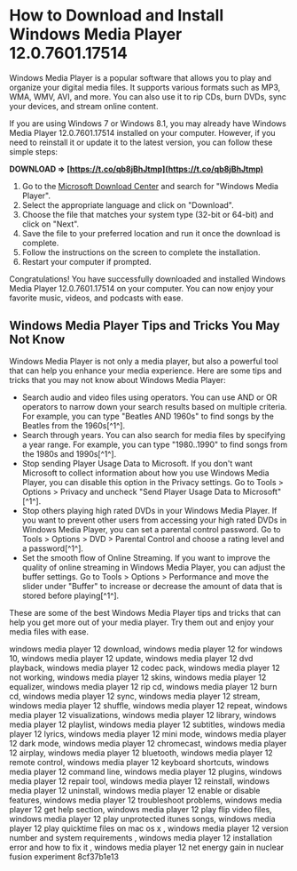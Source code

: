# How to Download and Install Windows Media Player 12.0.7601.17514
 
Windows Media Player is a popular software that allows you to play and organize your digital media files. It supports various formats such as MP3, WMA, WMV, AVI, and more. You can also use it to rip CDs, burn DVDs, sync your devices, and stream online content.
 
If you are using Windows 7 or Windows 8.1, you may already have Windows Media Player 12.0.7601.17514 installed on your computer. However, if you need to reinstall it or update it to the latest version, you can follow these simple steps:
 
**DOWNLOAD ⇒ [https://t.co/qb8jBhJtmp](https://t.co/qb8jBhJtmp)**


 
1. Go to the [Microsoft Download Center](https://www.microsoft.com/en-us/download/details.aspx?id=20426) and search for "Windows Media Player".
2. Select the appropriate language and click on "Download".
3. Choose the file that matches your system type (32-bit or 64-bit) and click on "Next".
4. Save the file to your preferred location and run it once the download is complete.
5. Follow the instructions on the screen to complete the installation.
6. Restart your computer if prompted.

Congratulations! You have successfully downloaded and installed Windows Media Player 12.0.7601.17514 on your computer. You can now enjoy your favorite music, videos, and podcasts with ease.
  
## Windows Media Player Tips and Tricks You May Not Know
 
Windows Media Player is not only a media player, but also a powerful tool that can help you enhance your media experience. Here are some tips and tricks that you may not know about Windows Media Player:

- Search audio and video files using operators. You can use AND or OR operators to narrow down your search results based on multiple criteria. For example, you can type "Beatles AND 1960s" to find songs by the Beatles from the 1960s[^1^].
- Search through years. You can also search for media files by specifying a year range. For example, you can type "1980..1990" to find songs from the 1980s and 1990s[^1^].
- Stop sending Player Usage Data to Microsoft. If you don't want Microsoft to collect information about how you use Windows Media Player, you can disable this option in the Privacy settings. Go to Tools > Options > Privacy and uncheck "Send Player Usage Data to Microsoft"[^1^].
- Stop others playing high rated DVDs in your Windows Media Player. If you want to prevent other users from accessing your high rated DVDs in Windows Media Player, you can set a parental control password. Go to Tools > Options > DVD > Parental Control and choose a rating level and a password[^1^].
- Set the smooth flow of Online Streaming. If you want to improve the quality of online streaming in Windows Media Player, you can adjust the buffer settings. Go to Tools > Options > Performance and move the slider under "Buffer" to increase or decrease the amount of data that is stored before playing[^1^].

These are some of the best Windows Media Player tips and tricks that can help you get more out of your media player. Try them out and enjoy your media files with ease.
 
windows media player 12 download,  windows media player 12 for windows 10,  windows media player 12 update,  windows media player 12 dvd playback,  windows media player 12 codec pack,  windows media player 12 not working,  windows media player 12 skins,  windows media player 12 equalizer,  windows media player 12 rip cd,  windows media player 12 burn cd,  windows media player 12 sync,  windows media player 12 stream,  windows media player 12 shuffle,  windows media player 12 repeat,  windows media player 12 visualizations,  windows media player 12 library,  windows media player 12 playlist,  windows media player 12 subtitles,  windows media player 12 lyrics,  windows media player 12 mini mode,  windows media player 12 dark mode,  windows media player 12 chromecast,  windows media player 12 airplay,  windows media player 12 bluetooth,  windows media player 12 remote control,  windows media player 12 keyboard shortcuts,  windows media player 12 command line,  windows media player 12 plugins,  windows media player 12 repair tool,  windows media player 12 reinstall,  windows media player 12 uninstall,  windows media player 12 enable or disable features,  windows media player 12 troubleshoot problems,  windows media player 12 get help section,  windows media player 12 play flip video files,  windows media player 12 play unprotected itunes songs,  windows media player 12 play quicktime files on mac os x ,  windows media player 12 version number and system requirements ,  windows media player 12 installation error and how to fix it ,  windows media player 12 net energy gain in nuclear fusion experiment
 8cf37b1e13
 

